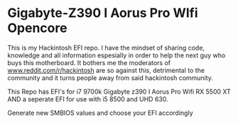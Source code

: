 # Gigabyte-Z390 I Aorus Pro WIfi Opencore 

This is my Hackintosh EFI repo. I have the mindset of sharing code, knowledge and all information espesially in order to help the next guy who buys this motherboard. It bothers me the moderators of www.reddit.com/r/hackintosh are so against this, detrimental to the community and it turns people away from said hackintosh community. 

This Repo has EFI's for i7 9700k Gigabyte z390 I Aorus Pro Wifi RX 5500 XT AND a seperate EFI for use with i5 8500 and UHD 630. 

Generate new SMBIOS values and choose your EFI accordingly
